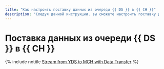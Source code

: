 ```yaml
---
title: "Как настроить поставку данных из очереди {{ DS }} в {{ CH }}"
description: "Следуя данной инструкции, вы сможете настроить поставку данных из очереди {{ DS }} в {{ CH }}."
---
```


# Поставка данных из очереди {{ DS }} в {{ CH }}

{% include notitle [Stream from YDS to MCH with Data Transfer](../../_tutorials/dataplatform/yds-to-clickhouse.md) %}
